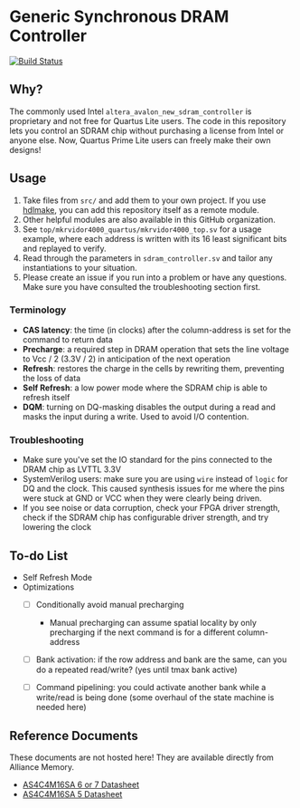# Generic Synchronous DRAM Controller

[![Build Status](https://travis-ci.com/hdl-util/sdram-controller.svg?branch=master)](https://travis-ci.com/hdl-util/sdram-controller)

## Why?

The commonly used Intel `altera_avalon_new_sdram_controller` is proprietary and not free for Quartus Lite users. The code in this repository lets you control an SDRAM chip without purchasing a license from Intel or anyone else. Now, Quartus Prime Lite users can freely make their own designs!

## Usage

1. Take files from `src/` and add them to your own project. If you use [hdlmake](https://hdlmake.readthedocs.io/en/master/), you can add this repository itself as a remote module.
1. Other helpful modules are also available in this GitHub organization.
1. See `top/mkrvidor4000_quartus/mkrvidor4000_top.sv` for a usage example, where each address is written with its 16 least significant bits and replayed to verify.
1. Read through the parameters in `sdram_controller.sv` and tailor any instantiations to your situation.
1. Please create an issue if you run into a problem or have any questions. Make sure you have consulted the troubleshooting section first.

### Terminology

* **CAS latency**: the time (in clocks) after the column-address is set for the command to return data
* **Precharge**: a required step in DRAM operation that sets the line voltage to Vcc / 2 (3.3V / 2) in anticipation of the next operation
* **Refresh**: restores the charge in the cells by rewriting them, preventing the loss of data
* **Self Refresh**: a low power mode where the SDRAM chip is able to refresh itself
* **DQM**: turning on DQ-masking disables the output during a read and masks the input during a write. Used to avoid I/O contention.

### Troubleshooting

* Make sure you've set the IO standard for the pins connected to the DRAM chip as LVTTL 3.3V
* SystemVerilog users: make sure you are using `wire` instead of `logic` for DQ and the clock. This caused synthesis issues for me where the pins were stuck at GND or VCC when they were clearly being driven.
* If you see noise or data corruption, check your FPGA driver strength, check if the SDRAM chip has configurable driver strength, and try lowering the clock

## To-do List

* Self Refresh Mode
* Optimizations
    * [ ] Conditionally avoid manual precharging
        * Manual precharging can assume spatial locality by only precharging if the next command is for a different column-address
    * [ ] Bank activation: if the row address and bank are the same, can you do a repeated read/write? (yes until tmax bank active)
    * [ ] Command pipelining: you could activate another bank while a write/read is being done (some overhaul of the state machine is needed here)


## Reference Documents

These documents are not hosted here! They are available directly from Alliance Memory.

* [AS4C4M16SA 6 or 7 Datasheet](https://www.alliancememory.com/wp-content/uploads/pdf/dram/64M-AS4C4M16SA-CI_v3.0_March%202015.pdf)
* [AS4C4M16SA 5 Datasheet](https://www.alliancememory.com/wp-content/uploads/pdf/dram/AllianceMemory-64M_SDRAM_A_Rev_AS4C4M16SA-5TCN_December2016v1.0.pdf)
